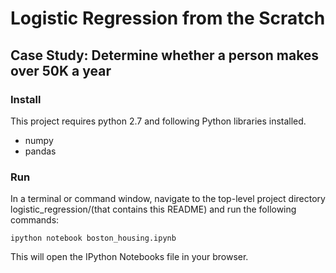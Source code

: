 # Logistic Regression from the Scratch
## Case Study: Determine whether a person makes over 50K a year

### Install
This project requires python 2.7 and following Python libraries installed.
* numpy
* pandas
### Run
In a terminal or command window, navigate to the top-level project directory logistic_regression/(that contains this README) and run the following commands:

`ipython notebook boston_housing.ipynb`

This will open the IPython Notebooks file in your browser.
